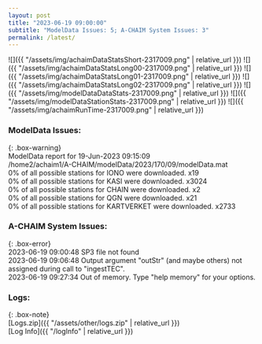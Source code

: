 ```yaml
---
layout: post
title: "2023-06-19 09:00:00"
subtitle: "ModelData Issues: 5; A-CHAIM System Issues: 3"
permalink: /latest/
---
```


![]({{ "/assets/img/achaimDataStatsShort-2317009.png" | relative_url }})
![]({{ "/assets/img/achaimDataStatsLong00-2317009.png" | relative_url }})
![]({{ "/assets/img/achaimDataStatsLong01-2317009.png" | relative_url }})
![]({{ "/assets/img/achaimDataStatsLong02-2317009.png" | relative_url }})
![]({{ "/assets/img/modelDataDataStats-2317009.png" | relative_url }})
![]({{ "/assets/img/modelDataStationStats-2317009.png" | relative_url }})
![]({{ "/assets/img/achaimRunTime-2317009.png" | relative_url }})


### ModelData Issues:  
  
{: .box-warning}  
 ModelData report for 19-Jun-2023 09:15:09   
 /home2/achaim1/A-CHAIM/modelData/2023/170/09/modelData.mat   
 0% of all possible stations for IONO were downloaded. x19   
 0% of all possible stations for KASI were downloaded. x3024   
 0% of all possible stations for CHAIN were downloaded. x2   
 0% of all possible stations for QGN were downloaded. x21   
 0% of all possible stations for KARTVERKET were downloaded. x2733   
  
### A-CHAIM System Issues:  
  
{: .box-error}  
2023-06-19 09:00:48 SP3 file not found  
2023-06-19 09:06:48 Output argument "outStr" (and maybe others) not assigned during call to "ingestTEC".  
2023-06-19 09:27:34 Out of memory. Type "help memory" for your options.  

### Logs:  
  
{: .box-note}  
[Logs.zip]({{ "/assets/other/logs.zip" | relative_url }})  
[Log Info]({{ "/logInfo" | relative_url }})  
